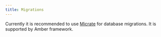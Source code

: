 ```yaml
---
title: Migrations
---
```


Currently it is recommended to use [Micrate](https://github.com/amberframework/micrate) for database migrations.  It is supported by Amber framework.
